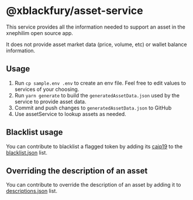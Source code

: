 # @xblackfury/asset-service

This service provides all the information needed to support an asset in the xnephilim open source app.

It does not provide asset market data (price, volume, etc) or wallet balance information.

## Usage

1. Run `cp sample.env .env` to create an env file. Feel free to edit values to services of your choosing.
2. Run `yarn generate` to build the `generatedAssetData.json` used by the service to provide asset data.
3. Commit and push changes to `generatedAssetData.json` to GitHub
4. Use assetService to lookup assets as needed.

## Blacklist usage

You can contribute to blacklist a flagged token by adding its [caip19](https://github.com/ChainAgnostic/CAIPs/blob/master/CAIPs/caip-19.md) to the [blacklist.json](https://github.com/xnephilim/lib/blob/main/packages/asset-service/src/generateAssetData/blacklist.json) list.

## Overriding the description of an asset

You can contribute to override the description of an asset by adding it to [descriptions.json](https://github.com/xnephilim/lib/blob/main/packages/asset-service/src/service/descriptions.json) list.
